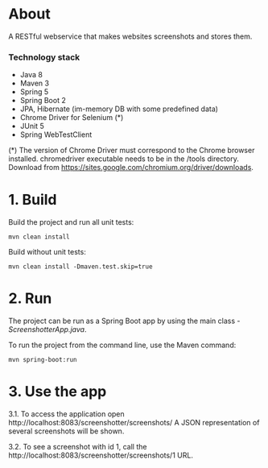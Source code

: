 # About
A RESTful webservice that makes websites screenshots and stores them.

### Technology stack

- Java 8
- Maven 3
- Spring 5
- Spring Boot 2
- JPA, Hibernate (im-memory DB with some predefined data)
- Chrome Driver for Selenium (*)
- JUnit 5
- Spring WebTestClient

(*) The version of Chrome Driver must correspond to the Chrome browser installed.
chromedriver executable needs to be in the /tools directory.
Download from https://sites.google.com/chromium.org/driver/downloads.

# 1. Build

Build the project and run all unit tests:
```
mvn clean install
```

Build without unit tests:
```
mvn clean install -Dmaven.test.skip=true
```

# 2. Run

The project can be run as a Spring Boot app by using the main class - _ScreenshotterApp.java_.

To run the project from the command line, use the Maven command:
```
mvn spring-boot:run
```

# 3. Use the app

3.1. To access the application open http://localhost:8083/screenshotter/screenshots/
    A JSON representation of several screenshots will be shown.
    
3.2. To see a screenshot with id 1, call the http://localhost:8083/screenshotter/screenshots/1 URL.